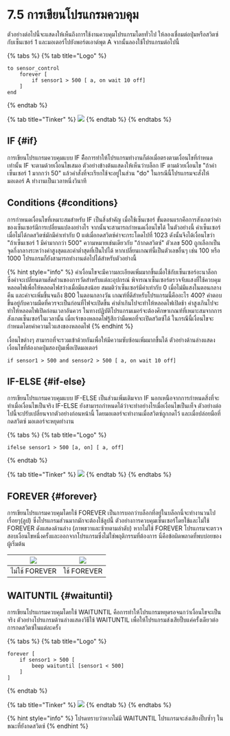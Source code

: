 # 7.5 การเขียนโปรแกรมควบคุม

ตัวอย่างต่อไปนี้จะแสดงให้เห็นถึงการใช้งานควบคุมโปรแกรมโดยทั่วไป ให้ลองเชื่อมต่อปุ่มหรือสวิตซ์กับเซ็นเซอร์ 1 และมอเตอร์ไปยังพอร์ตเอาต์พุต A จากนั้นลองใช้โปรแกรมต่อไปนี้

{% tabs %}
{% tab title="Logo" %}
```text
to sensor_control
    forever [
        if sensor1 > 500 [ a, on wait 10 off]
    ]
end
```
{% endtab %}

{% tab title="Tinker" %}
![](https://lh3.googleusercontent.com/RX7aD-7XjLrC8fdN2COk1b3qmD_DxJBKVE26B7X_PNge5djXd7xR8R53uSJqdf1Lq2UVKVbL5Oc2_NbLY7utTb8F-ITUL1Hz72ht_O2saeLgxB5dJFleC0XGZvwppfyG2O_uIL1j)
{% endtab %}
{% endtabs %}

## IF {#if}

การเขียนโปรแกรมควบคุมแบบ IF คืือการทำให้โปรแกรมทำงานก็ต่อเมื่อตรงตามเงื่อนไขที่กำหนดเท่านั้น IF จะตามด้วยเงื่อนไขเสมอ ตัวอย่างข้างต้นแสดงให้เห็นว่าบล็อก IF ตามด้วยเงื่อนไข "ถ้าค่าเซ็นเซอร์ 1 มากกว่า 50" แล้วคำสั่งที่จะเรียกใช้จะอยู่ในส่วน "do" ในกรณีนี้โปรแกรมจะสั่งให้มอเตอร์ A ทำงานเป็นเวลาหนึ่งวินาที

## Conditions {#conditions}

การกำหนดเงื่อนไขที่เหมาะสมสำหรับ IF เป็นสิ่งสำคัญ เมื่อใช้เซ็นเซอร์ ขั้นตอนแรกคือการสังเกตว่าค่าของเซ็นเซอร์มีการเปลี่ยนแปลงอย่างไร จากนั้นจะสามารถกำหนดเงื่อนไขได้ ในตัวอย่างนี้ ค่าเซ็นเซอร์เมื่อไม่ได้กดสวิตซ์มักมีค่าเท่ากับ 0 แต่เมื่อกดสวิตซ์ค่าจะกระโดดไปที่ 1023 ดังนั้นจึงได้เงื่อนไขว่า "ถ้าเซ็นเซอร์ 1 มีค่ามากกว่า 500" ความหมายเช่นเดียวกับ "ถ้ากดสวิตซ์" ตัวเลข 500 ถูกเลือกเป็นจุดกึ่งกลางระหว่างค่าสูงสุดและค่าต่ำสุดที่เป็นไปได้ หากเปลี่ยนเกณฑ์นี้เป็นตัวเลขอื่นๆ เช่น 100 หรือ 1000 โปรแกรมก็ยังสามารถทำงานต่อไปได้สำหรับตัวอย่างนี้

{% hint style="info" %}
ค่าเงื่อนไขจะมีความละเอียดเพิ่มมากขึ้นเมื่อใช้กับเซ็นเซอร์อะนาล็อก ซึ่งค่าจะเปลี่ยนตามสัดส่วนของการวัดสำหรับแต่ละอุปกรณ์ พิจารณาเซ็นเซอร์ตรวจจับแสงที่ใช้ควบคุมหลอดไฟเพื่อให้หลอดไฟสว่างเมื่อมีแสงน้อย สมมติว่าเซ็นเซอร์มีค่าเท่ากับ 0 เมื่อไม่มีแสงในตอนกลางคืน และค่าจะเพิ่มขึ้นจนถึง 800 ในตอนกลางวัน เกณฑ์ที่ดีสำหรับโปรแกรมนี้คืออะไร 400? คำตอบขึ้นอยู่กับความมืดที่ควรจะเป็นก่อนที่ไฟจะเปิดขึ้น ค่าต่ำเกินไปจะทำให้หลอดไฟเปิดช้า ค่าสูงเกินไปจะทำให้หลอดไฟเปิดก่อนเวลาอันควร ในทางปฏิบัติโปรแกรมเมอร์จะต้องศึกษาเกณฑ์ที่เหมาะสมจากการสังเกตเซ็นเซอร์ในเวลานั้น เมื่อเจ้าของหลอดไฟรู้สึกว่ามืดพอที่จะเปิดสวิตซ์ได้ ในกรณีนี้เงื่อนไขจะกำหนดโดยค่าความไวแสงของหลอดไฟ
{% endhint %}

เงื่อนไขต่างๆ สามารถที่จะรวมเข้าด้วยกันเพื่อให้มีความซับซ้อนเพิ่มมากขึ้นได้ ตัวอย่างด้านล่างแสดงเงื่อนไขที่ต้องกดปุ่มสองปุ่มเพื่อเปิดมอเตอร์

```text
if sensor1 > 500 and sensor2 > 500 [ a, on wait 10 off]
```

## IF-ELSE {#if-else}

การเขียนโปรแกรมควบคุมแบบ IF-ELSE เป็นส่วนเพิ่มเติมจาก IF นอกเหนือจากการกำหนดสิ่งที่จะทำเมื่อเงื่อนไขเป็นจริง IF-ELSE ยังสามารถกำหนดได้ว่าจะทำอย่างไรเมื่อเงื่อนไขเป็นเท็จ ตัวอย่างต่อไปนี้จะปรับเปลี่ยนจากตัวอย่างก่อนหน้านี้ โดยมอเตอร์จะทำงานเมื่อสวิตซ์ถูกกดไว้ และเมื่อปล่อยมือที่กดสวิตซ์ มอเตอร์จะหยุดทำงาน

{% tabs %}
{% tab title="Logo" %}
```text
ifelse sensor1 > 500 [a, on] [ a, off]
```
{% endtab %}

{% tab title="Tinker" %}
![](https://lh4.googleusercontent.com/ndPgTRI-wVLPlQpLtO_gxfEdrTUAIxfZN33giTVr3foZEGoUmaYb8wVVaVkYj9XK_7yUqZjCp3lb1IDJKGpuHW72nkQ2IJq74S6SUEbqrjgGOXibXuzw2wZDV7Ci_aTFKXHpJkP3)
{% endtab %}
{% endtabs %}

## FOREVER {#forever}

การเขียนโปรแกรมควบคุมโดยใช้ FOREVER เป็นการบอกว่าบล็อกที่อยู่ในบล็อกนี้จะทำงานวนไปเรื่อยๆ\(ลูป\) ซึ่งโปรแกรมส่วนมากมักจะต้องใช้ลูปนี้ ตัวอย่างการควบคุมเซ็นเซอร์โดยใช้และไม่ใช้ FOREVER ดังแสดงด้านล่าง \(ภาพขวาและซ้ายตามลำดับ\) หากไม่ใช้ FOREVER โปรแกรมจะตรวจสอบเงื่อนไขหนึ่งครั้งและออกจากโปรแกรมซึ่งไม่ใช่พฤติกรรมที่ต้องการ นี่คือข้อผิดพลาดที่พบบ่อยของผู้เริ่มต้น

| ![](https://lh4.googleusercontent.com/Q4EEgXDJnV9EkXZOEx4blecRAjVWdzUHasmo4ORgeasnBrJAlKoT1tM6nwaQq1jBbeZicOTt1vjQ4UOAVaaqu2-dVKjZUNQhmHBqvOoFiky3cOwnYrEj1PrvWh9HPdGw1hXV9xdK) | ![](https://lh4.googleusercontent.com/G1fTh-Pcqm_u7QmlbQfUQzH6BX_erENFgirNtwvjt3BjMNsOD6yItjnq39xAqRoch5q4eov8oXMZcohXFapTA94s2_7MI7ipSUWhXVjSuIldxizaz3qOslQHq-xf3ZuRk6L0nukT) |
| --- | --- |
| ไม่ใช้ FOREVER | ใช้ FOREVER |

## WAITUNTIL {#waituntil}

การเขียนโปรแกรมควบคุมโดยใช้ WAITUNTIL คือการทำให้โปรแกรมหยุดรอจนกว่าเงื่อนไขจะเป็นจริง ตัวอย่างโปรแกรมด้านล่างแสดงวิธีใช้ WAITUNTIL เพื่อให้โปรแกรมส่งเสียปิ๊บแค่ครั้งเดียวต่อการกดสวิตซ์ในแต่ละครั้ง

{% tabs %}
{% tab title="Logo" %}
```text
forever [ 
    if sensor1 > 500 [ 
        beep waituntil [sensor1 < 500]
    ]
]
```
{% endtab %}

{% tab title="Tinker" %}
![](https://lh5.googleusercontent.com/9OVLhSr3SZwCb99-3Lni6eKH6U8mZVMdJJhLWiEdsZf6Bl0LqgQ9tOLJC7f86wpJZi1VG0VfCZaWRu0b4KBroGn-ageKqrVaJHUxgID3G-5T_LaeMNOPaAcyepcLxBeu2c1Sgb8f)
{% endtab %}
{% endtabs %}

{% hint style="info" %}
โปรดทราบว่าหากไม่มี WAITUNTIL โปรแกรมจะส่งเสียงปิ๊บซ้ำๆ ในขณะที่ยังกดสวิตซ์
{% endhint %}

